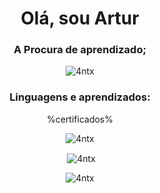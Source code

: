 <h1 align="center">Olá, sou Artur</h1>
<h3 align="center">A Procura de aprendizado;</h3>

<p align="center"> <img src="https://komarev.com/ghpvc/?username=4ntx&label=Visualizações%20&color=8a2be2&style=flat" alt="4ntx" /> </p>
<h3 align="center">Linguagens e aprendizados:</h3>
<p align="center"> %certificados% </p>
<p> </p>

<p align="center"><img align="center" src="https://github-readme-stats.vercel.app/api/top-langs?username=4ntx&show_icons=true&theme=dark&locale=pt-BR&layout=compact" alt="4ntx" /></p>

<p align="center"> &nbsp;<img align="center" src="https://github-readme-stats.vercel.app/api?username=4ntx&show_icons=true&theme=dark&locale=pt-BR" alt="4ntx" /></p>

<p align="center"><img align="center" src="https://github-readme-streak-stats.herokuapp.com/?user=4ntx&theme=dark&locale=pt-BR" alt="4ntx" /></p>
